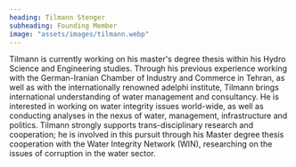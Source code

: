 ```yaml
---
heading: Tilmann Stenger
subheading: Founding Member
image: "assets/images/tilmann.webp"
---
```


Tilmann is currently working on his master's degree thesis within his Hydro Science and Engineering studies. Through his previous experience working with the German-Iranian Chamber of Industry and Commerce in Tehran, as well as with the internationally renowned adelphi institute, Tilmann brings international understanding of water management and consultancy.  He is interested in working on water integrity issues world-wide, as well as conducting analyses in the nexus of water, management, infrastructure and politics. Tilmann strongly supports trans-disciplinary research and cooperation; he is involved in this pursuit through his Master degree thesis cooperation with the Water Integrity Network (WIN), researching on the issues of corruption in the water sector.